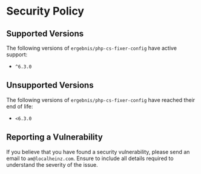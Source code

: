 # Security Policy

## Supported Versions

The following versions of `ergebnis/php-cs-fixer-config` have active support:

- `^6.3.0`

## Unsupported Versions

The following versions of `ergebnis/php-cs-fixer-config` have reached their end of life:

- `<6.3.0`

## Reporting a Vulnerability

If you believe that you have found a security vulnerability, please send an email to `am@localheinz.com`. Ensure to include all details required to understand the severity of the issue.
